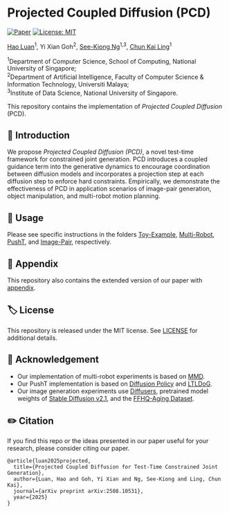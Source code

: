 # Projected Coupled Diffusion (PCD)

[![Paper](https://img.shields.io/badge/arXiv-2508.10531-B31B1B)](https://arxiv.org/abs/2508.10531)
[![License: MIT](https://img.shields.io/badge/License-MIT-yellow.svg)](https://opensource.org/licenses/MIT)

[Hao Luan](https://edmundluan.github.io)<sup>1</sup>, 
Yi Xian Goh<sup>2</sup>, 
[See-Kiong Ng](https://comp.nus.edu.sg/~ngsk)<sup>1,3</sup>,
[Chun Kai Ling](https://lingchunkai.github.io)<sup>1</sup>

<sup>1</sup>Department of Computer Science, School
of Computing, National University of Singapore;  
<sup>2</sup>Department of Artificial Intelligence, Faculty of Computer Science \& Information Technology, Universiti Malaya;  
<sup>3</sup>Institute of Data Science, National University of Singapore. 


This repository contains the implementation of *Projected Coupled Diffusion* (PCD). 


## 📢 Introduction
We propose *Projected Coupled Diffusion (PCD)*, a novel test-time framework for constrained joint generation. PCD introduces a coupled guidance term into the generative dynamics to encourage coordination between diffusion models and incorporates a projection step at each diffusion step to enforce hard constraints. 
Empirically, we demonstrate the effectiveness of PCD in application scenarios of image-pair generation, object manipulation, and multi-robot motion planning. 


## 🔨 Usage
Please see specific instructions in the folders [Toy-Example](./toy_example/), [Multi-Robot](./multi_robot), [PushT](./pusht), and [Image-Pair](./image_pair), respectively. 


## 📄 Appendix
This repository also contains the extended version of our paper with [appendix](./appendix/pcd_appendix.pdf). 


## 🏷️ License
This repository is released under the MIT license. See [LICENSE](LICENSE) for additional details.


## 🙏 Acknowledgement
- Our implementation of multi-robot experiments is based on [MMD](https://github.com/yoraish/mmd). 
- Our PushT implementation is based on [Diffusion Policy](https://github.com/real-stanford/diffusion_policy) and [LTLDoG](https://ieeexplore.ieee.org/document/10637680). 
- Our image generation experiments use [Diffusers](https://github.com/huggingface/diffusers), pretrained model weights of [Stable Diffusion v2.1](https://huggingface.co/stabilityai/stable-diffusion-2-1-base), and the [FFHQ-Aging Dataset](https://github.com/royorel/FFHQ-Aging-Dataset). 


## ✏️ Citation 
If you find this repo or the ideas presented in our paper useful for your research, please consider citing our paper.
```
@article{luan2025projected, 
  title={Projected Coupled Diffusion for Test-Time Constrained Joint Generation},
  author={Luan, Hao and Goh, Yi Xian and Ng, See-Kiong and Ling, Chun Kai},
  journal={arXiv preprint arXiv:2508.10531},
  year={2025}
}
```
